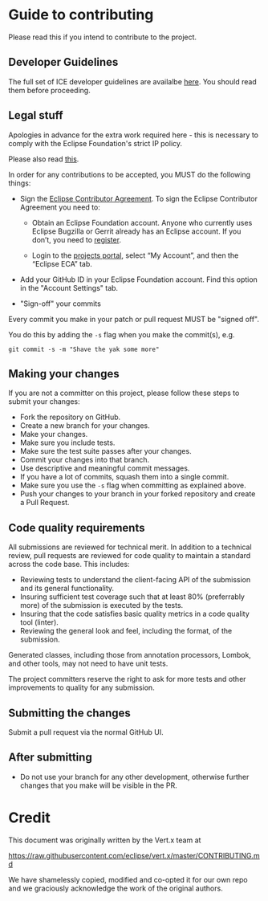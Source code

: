 # Guide to contributing

Please read this if you intend to contribute to the project.

## Developer Guidelines

The full set of ICE developer guidelines are availalbe [here](https://wiki.eclipse.org/ICE_Developer_Documentation). You should read them before proceeding.

## Legal stuff

Apologies in advance for the extra work required here - this is necessary to comply with the Eclipse Foundation's
strict IP policy.

Please also read [this](http://wiki.eclipse.org/Development_Resources/Contributing_via_Git).

In order for any contributions to be accepted, you MUST do the following things:

* Sign the [Eclipse Contributor Agreement](http://www.eclipse.org/legal/ECA.php).
To sign the Eclipse Contributor Agreement you need to:

  * Obtain an Eclipse Foundation account. Anyone who currently uses Eclipse Bugzilla or Gerrit already has an Eclipse account.
If you don’t, you need to [register](https://dev.eclipse.org/site_login/createaccount.php).

  * Login to the [projects portal](https://projects.eclipse.org/), select “My Account”, and then the “Eclipse ECA” tab.

* Add your GitHub ID in your Eclipse Foundation account. Find this option in the "Account Settings" tab.

* "Sign-off" your commits

Every commit you make in your patch or pull request MUST be "signed off".

You do this by adding the `-s` flag when you make the commit(s), e.g.

    git commit -s -m "Shave the yak some more"

## Making your changes

If you are not a committer on this project, please follow these steps to submit your changes:
* Fork the repository on GitHub.
* Create a new branch for your changes.
* Make your changes.
* Make sure you include tests.
* Make sure the test suite passes after your changes.
* Commit your changes into that branch.
* Use descriptive and meaningful commit messages.
* If you have a lot of commits, squash them into a single commit.
* Make sure you use the `-s` flag when committing as explained above.
* Push your changes to your branch in your forked repository and create a Pull Request.

## Code quality requirements

All submissions are reviewed for technical merit. In addition to a technical review, pull requests are reviewed for code quality to maintain a standard across the code base. This includes:
* Reviewing tests to understand the client-facing API of the submission and its general functionality.
* Insuring sufficient test coverage such that at least 80% (preferrably more) of the submission is executed by the tests.
* Insuring that the code satisfies basic quality metrics in a code quality tool (linter).
* Reviewing the general look and feel, including the format, of the submission.

Generated classes, including those from annotation processors, Lombok, and other tools, may not need to have unit tests.

The project committers reserve the right to ask for more tests and other improvements to quality for any submission.

## Submitting the changes

Submit a pull request via the normal GitHub UI.
 
## After submitting

* Do not use your branch for any other development, otherwise further changes that you make will be visible in the PR.

# Credit

This document was originally written by the Vert.x team at

https://raw.githubusercontent.com/eclipse/vert.x/master/CONTRIBUTING.md

We have shamelessly copied, modified and co-opted it for our own repo and we
graciously acknowledge the work of the original authors.
